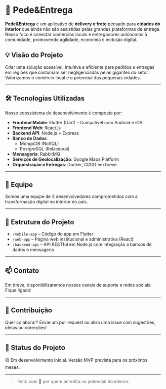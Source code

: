 # 🚚 Pede&Entrega

**Pede&Entrega** é um aplicativo de **delivery e frete** pensado para **cidades do interior** que ainda não são assistidas pelas grandes plataformas de entrega. Nosso foco é conectar comércios locais e entregadores autônomos à comunidade, promovendo agilidade, economia e inclusão digital.

## 💡 Visão do Projeto

Criar uma solução acessível, intuitiva e eficiente para pedidos e entregas em regiões que costumam ser negligenciadas pelas gigantes do setor. Valorizamos o comércio local e o potencial das pequenas cidades.

---

## 🛠️ Tecnologias Utilizadas

Nosso ecossistema de desenvolvimento é composto por:

- **Frontend Mobile**: Flutter (Dart) – Compatível com Android e iOS
- **Frontend Web**: React.js
- **Backend API**: Node.js + Express
- **Banco de Dados**:
  - MongoDB (NoSQL)
  - PostgreSQL (Relacional)
- **Mensageria**: RabbitMQ
- **Serviços de Geolocalização**: Google Maps Platform
- **Orquestração e Entregas**: Docker, CI/CD em breve

---

## 👥 Equipe

Somos uma equipe de 3 desenvolvedores comprometidos com a transformação digital no interior do país.

---

## 📂 Estrutura do Projeto

- `/mobile-app` – Código do app em Flutter
- `/web-app` – Página web institucional e administrativa (React)
- `/backend-api` – API RESTful em Node.js com integração a bancos de dados e mensageria

---

## 📫 Contato

Em breve, disponibilizaremos nossos canais de suporte e redes sociais. Fique ligado!

---

## 🤝 Contribuição

Quer colaborar? Envie um pull request ou abra uma issue com sugestões, ideias ou correções!

---

## 🚀 Status do Projeto

🟡 Em desenvolvimento inicial. Versão MVP prevista para os próximos meses.

---

> Feito com 💛 por quem acredita no potencial do interior.